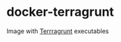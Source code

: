 # docker-terragrunt
Image with [Terrragrunt](https://github.com/gruntwork-io/terragrunt) executables